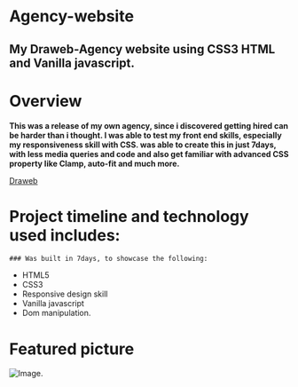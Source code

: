 ﻿# Agency-website
## My Draweb-Agency website using CSS3 HTML and Vanilla javascript.

# Overview

 **This was a release of my own agency, since i discovered getting hired can be harder than i thought.
 I was able to test my front end skills, especially my responsiveness skill with CSS. was able to create this in just 7days, 
 with less media queries and code and also get familiar with advanced CSS property like Clamp, auto-fit and much more.**

[Draweb](https://draweb-agency.com/)


# Project timeline and technology used includes:
    ### Was built in 7days, to showcase the following:
 
 
  * HTML5
  * CSS3
  * Responsive design skill
  * Vanilla javascript
  * Dom manipulation.


# Featured picture

![Image](/assets/images/coming2.png).
